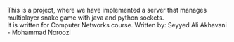 This is a project, where we have implemented a server that manages multiplayer snake game with java and python sockets.  
It is written for Computer Networks course.
Written by: Seyyed Ali Akhavani - Mohammad Noroozi